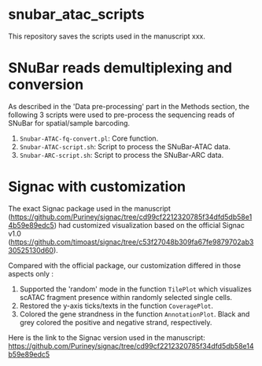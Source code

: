# snubar_atac_scripts

This repository saves the scripts used in the manuscript xxx. 

# SNuBar reads demultiplexing and conversion

As described in the 'Data pre-processing' part in the Methods section, the following 3 scripts were used to pre-process the sequencing reads of SNuBar for spatial/sample barcoding.

1. `Snubar-ATAC-fq-convert.pl`: Core function.
2. `Snubar-ATAC-script.sh`: Script to process the SNuBar-ATAC data.
2. `Snubar-ARC-script.sh`: Script to process the SNuBar-ARC data.

# Signac with customization

The exact Signac package used in the manuscript (https://github.com/Puriney/signac/tree/cd99cf2212320785f34dfd5db58e14b59e89edc5) had customized visualization based on the official Signac v1.0 (https://github.com/timoast/signac/tree/c53f27048b309fa67fe9879702ab330525130d60). 

Compared with the official package, our customization differed in those aspects only :

1. Supported the 'random' mode in the function `TilePlot` which visualizes scATAC fragment presence within randomly selected single cells.
2. Restored the y-axis ticks/texts in the function `CoveragePlot`.
3. Colored the gene strandness in the function `AnnotationPlot`. Black and grey colored the positive and negative strand, respectively.

Here is the link to the Signac version used in the manuscript: https://github.com/Puriney/signac/tree/cd99cf2212320785f34dfd5db58e14b59e89edc5
